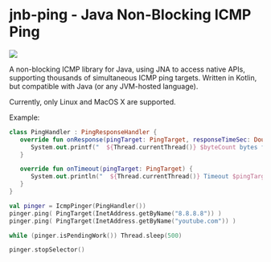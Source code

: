 # jnb-ping - Java Non-Blocking ICMP Ping

[![][Build Status img]][Build Status]

A non-blocking ICMP library for Java, using JNA to access native APIs, supporting thousands of simultaneous ICMP ping targets.  Written in Kotlin, but compatible with Java
(or any JVM-hosted language).

Currently, only Linux and MacOS X are supported.

Example:
```kotlin
class PingHandler : PingResponseHandler {
   override fun onResponse(pingTarget: PingTarget, responseTimeSec: Double, byteCount: Int, seq: Int) {
      System.out.printf("  ${Thread.currentThread()} $byteCount bytes from $pingTarget: icmp_seq=$seq time=%1.6f\n", responseTimeSec)
   }

   override fun onTimeout(pingTarget: PingTarget) {
      System.out.println("  ${Thread.currentThread()} Timeout $pingTarget")
   }
}

val pinger = IcmpPinger(PingHandler())
pinger.ping( PingTarget(InetAddress.getByName("8.8.8.8")) )
pinger.ping( PingTarget(InetAddress.getByName("youtube.com")) )

while (pinger.isPendingWork()) Thread.sleep(500)

pinger.stopSelector()
```

[Build Status]:https://travis-ci.org/brettwooldridge/jnb-ping
[Build Status img]:https://travis-ci.org/brettwooldridge/jnb-ping.svg?branch=master
